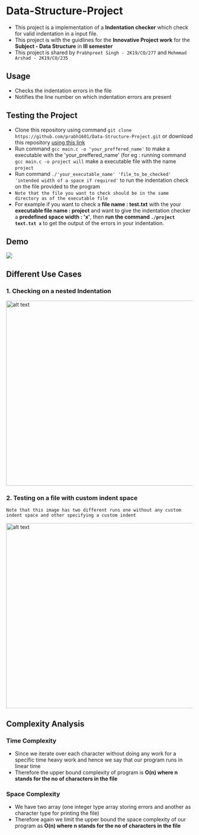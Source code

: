 # Data-Structure-Project
* This project is a implementation of a **Indentation checker** which check for valid indentation in a input file.
* This project is with the guidlines for the **Innovative Project work** for the **Subject - Data Structure** in **III semester**
* This project is shared by `Prabhpreet Singh - 2K19/CO/277` and  `Mohmmad Arshad - 2K19/CO/235`

## Usage
* Checks the indentation errors in the file
* Notifies the line number on which indentation errors are present 

## Testing the Project 
* Clone this repository using command `git clone https://github.com/prabh1601/Data-Structure-Project.git` or download this repository [using this link](https://github.com/prabh1601/Data-Structure-Project/archive/main.zip)
* Run command `gcc main.c -o 'your_preffered_name'` to make a executable with the 'your_preffered_name' (for eg : running command `gcc main.c -o project will` make a executable file with the name `project`
* Run command  `./'your_executable_name' 'file_to_be_checked' 'intended width of a space if required'` to run the indentation check on the file provided to the program
* `Note that the file you want to check should be in the same directory as of the executable file`
* For example if you want to check a **file name : test.txt** with the your **executable file name : project** and want to give the indentation checker a **predefined space width : 'x'**, then **run the command `./project text.txt x`** to get the output of the errors in your indentation.

## Demo
![](https://github.com/prabh1601/Data-Structure-Project/blob/main/Shots/Demo.gif)

## Different Use Cases 

### 1. Checking on a nested Indentation
<img src="https://github.com/prabh1601/Data-Structure-Project/blob/main/Shots/p2.png" alt="alt text" width="1000" height="500">

### 2. Testing on a file with custom indent space
`Note that this image has two different runs one without any custom indent space and other specifying a custom indent`

<img src="https://github.com/prabh1601/Data-Structure-Project/blob/main/Shots/p1.png" alt="alt text" width="1000" height="500">

## Complexity Analysis
### Time Complexity 
 * Since we iterate over each character without doing any work for a specific time heavy work and hence we say that our program runs in linear time 
 * Therefore the upper bound complexity of program is **O(n) where n stands for the no of characters in the file**
### Space Complexity 
 * We have two array (one integer type array storing errors and another as character type for printing the file)
 * Therefore again we limit the upper bound the space complexity of our program as **O(n) where n stands for the no of characters in the file**
